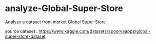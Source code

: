 # analyze-Global-Super-Store
Analyze a dataset from market Global Super Store

source dataset : https://www.kaggle.com/datasets/apoorvaappz/global-super-store-dataset


